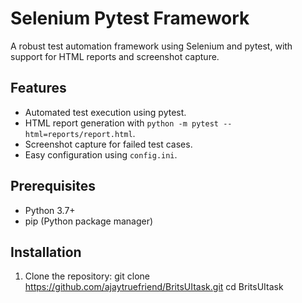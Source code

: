 # Selenium Pytest Framework

A robust test automation framework using Selenium and pytest, with support for HTML reports and screenshot capture.

## Features
- Automated test execution using pytest.
- HTML report generation with `python -m pytest --html=reports/report.html`.
- Screenshot capture for failed test cases.
- Easy configuration using `config.ini`.

## Prerequisites
- Python 3.7+
- pip (Python package manager)

## Installation
1. Clone the repository:
   git clone https://github.com/ajaytruefriend/BritsUItask.git
   cd BritsUItask
